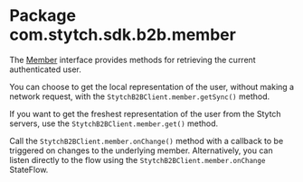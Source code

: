 # Package com.stytch.sdk.b2b.member
The [Member](Member.kt) interface provides methods for retrieving the current authenticated user.

You can choose to get the local representation of the user, without making a network request, with the `StytchB2BClient.member.getSync()` method.

If you want to get the freshest representation of the user from the Stytch servers, use the `StytchB2BClient.member.get()` method.

Call the `StytchB2BClient.member.onChange()` method with a callback to be triggered on changes to the underlying member. Alternatively, you can listen directly to the flow using the `StytchB2BClient.member.onChange` StateFlow.

